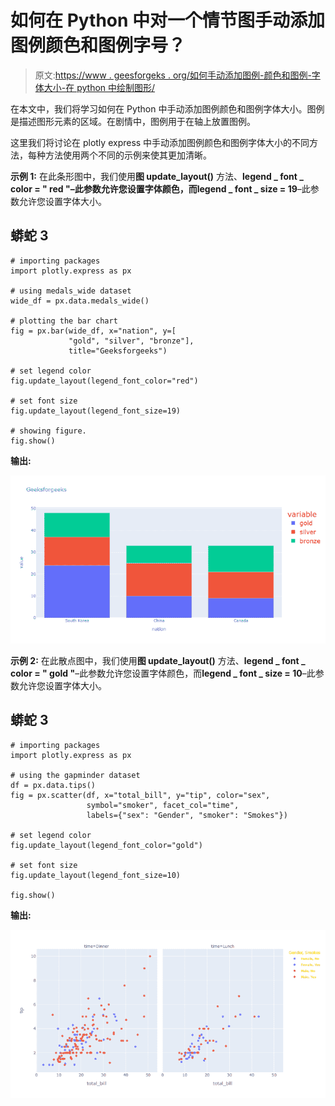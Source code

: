 # 如何在 Python 中对一个情节图手动添加图例颜色和图例字号？

> 原文:[https://www . geesforgeks . org/如何手动添加图例-颜色和图例-字体大小-在 python 中绘制图形/](https://www.geeksforgeeks.org/how-to-manually-add-a-legend-color-and-legend-font-size-on-a-plotly-figure-in-python/)

在本文中，我们将学习如何在 Python 中手动添加图例颜色和图例字体大小。图例是描述图形元素的区域。在剧情中，图例用于在轴上放置图例。

这里我们将讨论在 plotly express 中手动添加图例颜色和图例字体大小的不同方法，每种方法使用两个不同的示例来使其更加清晰。

**示例 1:** 在此条形图中，我们使用**图 update_layout()** 方法、**legend _ font _ color = " red "–**此参数允许您设置字体颜色，而**legend _ font _ size = 19**–此参数允许您设置字体大小。

## 蟒蛇 3

```
# importing packages
import plotly.express as px

# using medals_wide dataset
wide_df = px.data.medals_wide()

# plotting the bar chart
fig = px.bar(wide_df, x="nation", y=[
             "gold", "silver", "bronze"],
             title="Geeksforgeeks")

# set legend color
fig.update_layout(legend_font_color="red")

# set font size
fig.update_layout(legend_font_size=19)

# showing figure.
fig.show()
```

**输出:**

![](img/3667bd0825b9d62395db8cdce7fdae67.png)

**示例 2:** 在此散点图中，我们使用**图 update_layout()** 方法、**legend _ font _ color = " gold "**–此参数允许您设置字体颜色，而**legend _ font _ size = 10**–此参数允许您设置字体大小。

## 蟒蛇 3

```
# importing packages
import plotly.express as px

# using the gapminder dataset
df = px.data.tips()
fig = px.scatter(df, x="total_bill", y="tip", color="sex",
                 symbol="smoker", facet_col="time",
                 labels={"sex": "Gender", "smoker": "Smokes"})

# set legend color
fig.update_layout(legend_font_color="gold")

# set font size
fig.update_layout(legend_font_size=10)

fig.show()
```

**输出:**

![](img/b5cdb514dfe8f18236544cc61a33bcab.png)